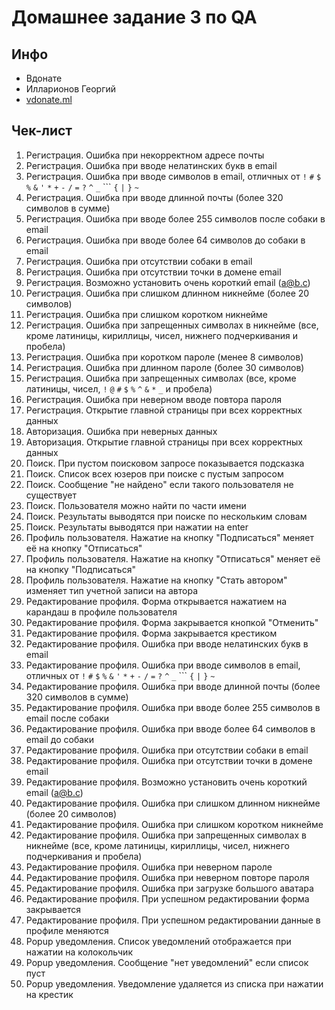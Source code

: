 # Домашнее задание 3 по QA

## Инфо

 - Вдонате
 - Илларионов Георгий
 - [vdonate.ml](https://vdonate.ml/)

## Чек-лист

1. Регистрация. Ошибка при некорректном адресе почты
2. Регистрация. Ошибка при вводе нелатинских букв в email
3. Регистрация. Ошибка при вводе символов в email, отличных от `!` `#` `$` `%` `&` `'` `*` `+` `-` `/` `=` `?` `^` `_` ``` `{` `|` `}` `~`
4. Регистрация. Ошибка при вводе длинной почты (более 320 символов в сумме)
5. Регистрация. Ошибка при вводе более 255 символов после собаки в email
6. Регистрация. Ошибка при вводе более 64 символов до собаки в email
7. Регистрация. Ошибка при отсутствии собаки в email
8. Регистрация. Ошибка при отсутствии точки в домене email
9. Регистрация. Возможно установить очень короткий email (a@b.c)
10. Регистрация. Ошибка при слишком длинном никнейме (более 20 символов)
11. Регистрация. Ошибка при слишком коротком никнейме
12. Регистрация. Ошибка при запрещенных символах в никнейме (все, кроме латиницы, кириллицы, чисел, нижнего подчеркивания и пробела)
13. Регистрация. Ошибка при коротком пароле (менее 8 символов)
14. Регистрация. Ошибка при длинном пароле (более 30 символов)
15. Регистрация. Ошибка при запрещенных символах (все, кроме латиницы, чисел, `!` `@` `#` `$` `%` `^` `&` `*` `_` и пробела)
16. Регистрация. Ошибка при неверном вводе повтора пароля
17. Регистрация. Открытие главной страницы при всех корректных данных
18. Авторизация. Ошибка при неверных данных
19. Авторизация. Открытие главной страницы при всех корректных данных
20. Поиск. При пустом поисковом запросе показывается подсказка
21. Поиск. Список всех юзеров при поиске с пустым запросом 
22. Поиск. Сообщение "не найдено" если такого пользователя не существует
23. Поиск. Пользователя можно найти по части имени
24. Поиск. Результаты выводятся при поиске по нескольким словам
25. Поиск. Результаты выводятся при нажатии на enter
26. Профиль пользователя. Нажатие на кнопку "Подписаться" меняет её на кнопку "Отписаться"
27. Профиль пользователя. Нажатие на кнопку "Отписаться" меняет её на кнопку "Подписаться"
28. Профиль пользователя. Нажатие на кнопку "Стать автором" изменяет тип учетной записи на автора
29. Редактирование профиля. Форма открывается нажатием на карандаш в профиле пользователя
30. Редактирование профиля. Форма закрывается кнопкой "Отменить"
31. Редактирование профиля. Форма закрывается крестиком
32. Редактирование профиля. Ошибка при вводе нелатинских букв в email
33. Редактирование профиля. Ошибка при вводе символов в email, отличных от `!` `#` `$` `%` `&` `'` `*` `+` `-` `/` `=` `?` `^` `_` ``` `{` `|` `}` `~`
34. Редактирование профиля. Ошибка при вводе длинной почты (более 320 символов в сумме)
35. Редактирование профиля. Ошибка при вводе более 255 символов в email после собаки
36. Редактирование профиля. Ошибка при вводе более 64 символов в email до собаки 
37. Редактирование профиля. Ошибка при отсутствии собаки в email
38. Редактирование профиля. Ошибка при отсутствии точки в домене email
39. Редактирование профиля. Возможно установить очень короткий email (a@b.c)
40. Редактирование профиля. Ошибка при слишком длинном никнейме (более 20 символов)
41. Редактирование профиля. Ошибка при слишком коротком никнейме
42. Редактирование профиля. Ошибка при запрещенных символах в никнейме (все, кроме латиницы, кириллицы, чисел, нижнего подчеркивания и пробела)
43. Редактирование профиля. Ошибка при неверном пароле
44. Редактирование профиля. Ошибка при неверном повторе пароля
45. Редактирование профиля. Ошибка при загрузке большого аватара
46. Редактирование профиля. При успешном редактировании форма закрывается
47. Редактирование профиля. При успешном редактировании данные в профиле меняются
48. Popup уведомления. Список уведомлений отображается при нажатии на колокольчик
49. Popup уведомления. Сообщение "нет уведомлений" если список пуст
50. Popup уведомления. Уведомление удаляется из списка при нажатии на крестик